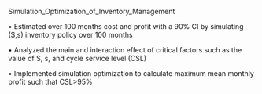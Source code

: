 Simulation_Optimization_of_Inventory_Management


• Estimated over 100 months cost and profit with a 90% CI by simulating (S,s) inventory policy over 100 months

• Analyzed the main and interaction effect of critical factors such as the value of S, s, and cycle service level (CSL)

• Implemented simulation optimization to calculate maximum mean monthly profit such that CSL>95%
